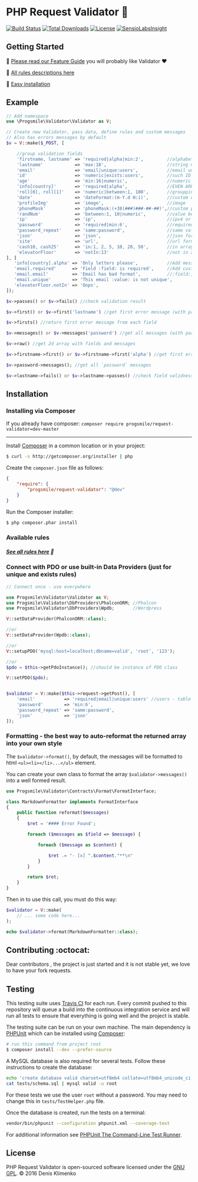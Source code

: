 # PHP Request Validator :muscle:
[![Build Status](https://travis-ci.org/progsmile/request-validator.svg?branch=master)](http://travis-ci.org/progsmile/request-validator)  [![Total Downloads](https://poser.pugx.org/progsmile/request-validator/d/total)](https://packagist.org/packages/progsmile/request-validator) [![License](https://poser.pugx.org/progsmile/request-validator/license.svg)](https://packagist.org/packages/progsmile/request-validator) [![SensioLabsInsight](https://insight.sensiolabs.com/projects/918ec166-799d-4ac1-a2c9-13d4cb8dafd4/mini.png)](https://insight.sensiolabs.com/projects/918ec166-799d-4ac1-a2c9-13d4cb8dafd4)

## Getting Started

:small_orange_diamond: [Please read our Feature Guide](https://github.com/progsmile/request-validator/blob/master/docs/Validator%20Guide.md)  you will probably like Validator :heart:


:small_orange_diamond: [All rules descriptions here](https://github.com/progsmile/request-validator/blob/master/docs/Rules-Guide.md)


:small_orange_diamond: [Easy installation](https://github.com/progsmile/request-validator#installation)

## Example

```php
// Add namespace
use \Progsmile\Validator\Validator as V;

// Create new Validator, pass data, define rules and custom messages
// Also has errors messages by default
$v = V::make($_POST, [

    //group validation fields
    'firstname, lastname' => 'required|alpha|min:2',         //alphabetic support
    'lastname'            => 'max:18',                       //string max length
    'email'               => 'email|unique:users',           //email uniqueness in table users
    'id'                  => 'numeric|exists:users',         //such ID exists in table users
    'age'                 => 'min:16|numeric',               //numeric min
    'info[country]'       => 'required|alpha',               //EVEN ARRAY VALIDATION! Extremly crazy)
    'roll[0], roll[1]'    => 'numeric|between:1, 100',       //groupping arrays
    'date'                => 'dateFormat:(m-Y.d H:i)',       //custom date time format
    'profileImg'          => 'image',                        //image
    'phoneMask'           => 'phoneMask:(+38(###)###-##-##)',//custom phone mask validator
    'randNum'             => 'between:1, 10|numeric',        //value between for strings and numbers
    'ip'                  => 'ip',                           //ipv4 or ipv6
    'password'            => 'required|min:6',               //required fields
    'password_repeat'     => 'same:password',                //same validator
    'json'                => 'json',                         //json format
    'site'                => 'url',                          //url format
    'cash10, cash25'      => 'in:1, 2, 5, 10, 20, 50',       //in array
    'elevatorFloor'       => 'notIn:13'                      //not in array
], [
   'info[country].alpha' => 'Only letters please',           //Add message to array
   'email.required'      => 'Field :field: is required',     //Add custom messages
   'email.email'         => 'Email has bad format',          //:field:, :value:, :param: placeholders
   'email.unique'        => 'This email :value: is not unique',
   'elevatorFloor.notIn' => 'Oops',
]);

$v->passes() or $v->fails() //check validation result

$v->first() or $v->first('lastname') //get first error message (with param for concrete field)

$v->firsts() //return first error message from each field

$v->messages() or $v->messages('password') //get all messages (with param for concrete field)

$v->raw() //get 2d array with fields and messages

$v->firstname->first() or $v->firstname->first('alpha') //get first error for `firstname`

$v->password->messages(); //get all `password` messages

$v->lastname->fails() or $v->lastname->passes() //check field validness

```

## Installation

### Installing via Composer

If you already have composer:
```composer require progsmile/request-validator=dev-master```
___

Install [Composer](http://getcomposer.org) in a common location or in your project:

```sh
$ curl -s http://getcomposer.org/installer | php
```

Create the `composer.json` file as follows:

```json
{
    "require": {
        "progsmile/request-validator": "@dev"
    }
}
```

Run the Composer installer:

```sh
$ php composer.phar install
```

### Available rules


##### [See all rules here](https://github.com/progsmile/request-validator/blob/master/docs/Rules-Guide.md) :100:



### Connect with PDO or use built-in Data Providers (just for unique and exists rules)

```php
// Connect once - use everywhere

use Progsmile\Validator\Validator as V;
use Progsmile\Validator\DbProviders\PhalconORM; //Phalcon
use Progsmile\Validator\DbProviders\Wpdb;       //Wordpress

V::setDataProvider(PhalconORM::class);

//or
V::setDataProvider(Wpdb::class);

//or
V::setupPDO('mysql:host=localhost;dbname=valid', 'root', '123');

//or
$pdo = $this->getPdoInstance(); //should be instance of PDO class

V::setPDO($pdo);


$validator = V::make($this->request->getPost(), [
    'email'           => 'required|email|unique:users' //users - table name
    'password'        => 'min:6',
    'password_repeat' => 'same:password',
    'json'            => 'json'
]);

```

### Formatting - the best way to auto-reformat the returned array into your own style

The `$validator->format()`, by default, the messages will be formatted to html `<ul><li></li>...</ul>` element.

You can create your own class to format the array `$validator->messages()` into a well formed result.

```php
use Progsmile\Validator\Contracts\Format\FormatInterface;

class MarkdownFormatter implements FormatInterface
{
    public function reformat($messages)
    {
        $ret = '#### Error Found';

        foreach ($messages as $field => $message) {

            foreach ($message as $content) {

                $ret .= "- [x] ".$content."**\n"
            }
        }

        return $ret;
    }
}
```

Then in to use this call, you must do this way:

```php
$validator = V::make(
    // ... some code here...
);

echo $validator->format(MarkdownFormatter::class);
```

## Contributing :octocat:

Dear contributors , the project is just started and it is not stable yet, we love to have your fork requests.

## Testing

This testing suite uses [Travis CI](https://travis-ci.org/) for each run. Every commit pushed to this repository will queue a build into the continuous integration service and will run all tests to ensure that everything is going well and the project is stable.

The testing suite can be run on your own machine. The main dependency is [PHPUnit](https://github.com/sebastianbergmann/phpunit) which can be installed using [Composer](http://getcomposer.org):

```sh
# run this command from project root
$ composer install --dev --prefer-source
```

A MySQL database is also required for several tests. Follow these instructions to create the database:

```sh
echo 'create database valid charset=utf8mb4 collate=utf8mb4_unicode_ci;' | mysql -u root
cat tests/schema.sql | mysql valid -u root
```

For these tests we use the user `root` without a password. You may need to change this in `tests/TestHelper.php` file.

Once the database is created, run the tests on a terminal:

```sh
vendor/bin/phpunit --configuration phpunit.xml --coverage-text
```

For additional information see [PHPUnit The Command-Line Test Runner](http://phpunit.de/manual/current/en/textui.html).

## License

PHP Request Validator is open-sourced software licensed under the [GNU GPL](LICENSE).
© 2016 Denis Klimenko
